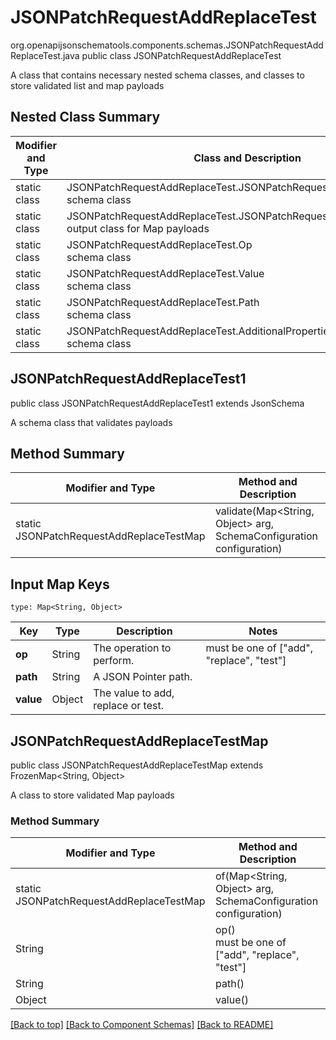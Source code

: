 # JSONPatchRequestAddReplaceTest
org.openapijsonschematools.components.schemas.JSONPatchRequestAddReplaceTest.java
public class JSONPatchRequestAddReplaceTest

A class that contains necessary nested schema classes, and classes to store validated list and map payloads

## Nested Class Summary
| Modifier and Type | Class and Description |
| ----------------- | ---------------------- |
| static class | JSONPatchRequestAddReplaceTest.JSONPatchRequestAddReplaceTest1<br> schema class |
| static class | JSONPatchRequestAddReplaceTest.JSONPatchRequestAddReplaceTestMap<br> output class for Map payloads |
| static class | JSONPatchRequestAddReplaceTest.Op<br> schema class |
| static class | JSONPatchRequestAddReplaceTest.Value<br> schema class |
| static class | JSONPatchRequestAddReplaceTest.Path<br> schema class |
| static class | JSONPatchRequestAddReplaceTest.AdditionalProperties<br> schema class |

## JSONPatchRequestAddReplaceTest1
public class JSONPatchRequestAddReplaceTest1
extends JsonSchema

A schema class that validates payloads


## Method Summary
| Modifier and Type | Method and Description |
| ----------------- | ---------------------- |
| static JSONPatchRequestAddReplaceTestMap | validate(Map<String, Object> arg, SchemaConfiguration configuration) |

## Input Map Keys
```
type: Map<String, Object>
```
Key | Type |  Description | Notes
------------ | ------------- | ------------- | -------------
**op** | String | The operation to perform. | must be one of ["add", "replace", "test"]
**path** | String | A JSON Pointer path. |
**value** | Object | The value to add, replace or test. |

## JSONPatchRequestAddReplaceTestMap
public class JSONPatchRequestAddReplaceTestMap
extends FrozenMap<String, Object>

A class to store validated Map payloads

### Method Summary
| Modifier and Type | Method and Description |
| ----------------- | ---------------------- |
| static JSONPatchRequestAddReplaceTestMap | of(Map<String, Object> arg, SchemaConfiguration configuration) |
| String | op()<br> must be one of ["add", "replace", "test"] |
| String | path()<br> |
| Object | value()<br> |

[[Back to top]](#top) [[Back to Component Schemas]](../../../README.md#Component-Schemas) [[Back to README]](../../../README.md)
